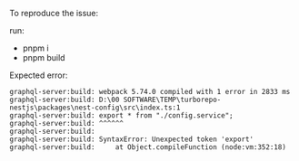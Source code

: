 To reproduce the issue:

run:

- pnpm i
- pnpm build

Expected error:

```
graphql-server:build: webpack 5.74.0 compiled with 1 error in 2833 ms
graphql-server:build: D:\00 SOFTWARE\TEMP\turborepo-nestjs\packages\nest-config\src\index.ts:1
graphql-server:build: export * from "./config.service";
graphql-server:build: ^^^^^^
graphql-server:build:
graphql-server:build: SyntaxError: Unexpected token 'export'
graphql-server:build:     at Object.compileFunction (node:vm:352:18)
```
